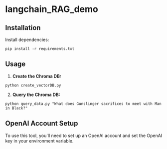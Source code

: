 # langchain_RAG_demo

## Installation

Install dependencies:

```
pip install -r requirements.txt
```

## Usage

1. **Create the Chroma DB:**

```
python create_vectorDB.py
```

2. **Query the Chroma DB:**

```
python query_data.py "What does Gunslinger sacrifices to meet with Man in Black?"
```

## OpenAI Account Setup

To use this tool, you'll need to set up an OpenAI account and set the OpenAI key in your environment variable.
